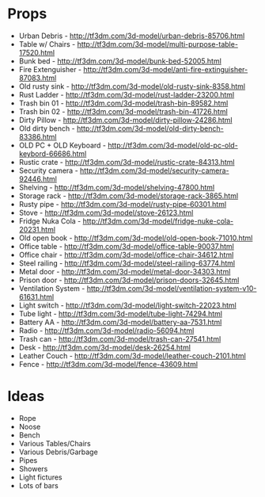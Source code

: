 # Props

* Urban Debris - http://tf3dm.com/3d-model/urban-debris-85706.html
* Table w/ Chairs - http://tf3dm.com/3d-model/multi-purpose-table-17520.html
* Bunk bed - http://tf3dm.com/3d-model/bunk-bed-52005.html
* Fire Extenguisher - http://tf3dm.com/3d-model/anti-fire-extinguisher-87083.html
* Old rusty sink - http://tf3dm.com/3d-model/old-rusty-sink-8358.html
* Rust Ladder - http://tf3dm.com/3d-model/rust-ladder-23200.html
* Trash bin 01 - http://tf3dm.com/3d-model/trash-bin-89582.html
* Trash bin 02 - http://tf3dm.com/3d-model/trash-bin-41726.html
* Dirty Pillow - http://tf3dm.com/3d-model/dirty-pillow-24286.html
* Old dirty bench - http://tf3dm.com/3d-model/old-dirty-bench-83386.html
* OLD PC + OLD Keyboard - http://tf3dm.com/3d-model/old-pc-old-keybord-66686.html
* Rustic crate - http://tf3dm.com/3d-model/rustic-crate-84313.html
* Security camera - http://tf3dm.com/3d-model/security-camera-92446.html
* Shelving - http://tf3dm.com/3d-model/shelving-47800.html
* Storage rack - http://tf3dm.com/3d-model/storage-rack-3865.html
* Rusty pipe - http://tf3dm.com/3d-model/rusty-pipe-60301.html
* Stove - http://tf3dm.com/3d-model/stove-26123.html
* Fridge Nuka Cola - http://tf3dm.com/3d-model/fridge-nuke-cola-20231.html
* Old open book - http://tf3dm.com/3d-model/old-open-book-71010.html
* Office table - http://tf3dm.com/3d-model/office-table-90037.html
* Office chair - http://tf3dm.com/3d-model/office-chair-34612.html
* Steel railing - http://tf3dm.com/3d-model/steel-railing-63774.html
* Metal door - http://tf3dm.com/3d-model/metal-door-34303.html
* Prison door - http://tf3dm.com/3d-model/prison-doors-32645.html
* Ventilation System - http://tf3dm.com/3d-model/ventilation-system-v10-61631.html
* Light switch - http://tf3dm.com/3d-model/light-switch-22023.html
* Tube light - http://tf3dm.com/3d-model/tube-light-74294.html
* Battery AA - http://tf3dm.com/3d-model/battery-aa-7531.html
* Radio - http://tf3dm.com/3d-model/radio-56094.html
* Trash can - http://tf3dm.com/3d-model/trash-can-27541.html
* Desk - http://tf3dm.com/3d-model/desk-26254.html
* Leather Couch - http://tf3dm.com/3d-model/leather-couch-2101.html
* Fence - http://tf3dm.com/3d-model/fence-43609.html

# Ideas

* Rope
* Noose
* Bench
* Various Tables/Chairs
* Various Debris/Garbage
* Pipes
* Showers
* Light fictures
* Lots of bars
